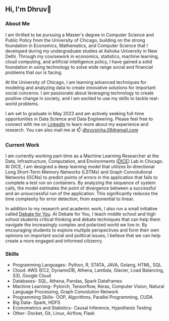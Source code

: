 ## Hi, I'm Dhruv👋

### About Me

I am thrilled to be pursuing a Master's degree in Computer Science and Public Policy from the University of Chicago, building on the strong foundation in Economics, Mathematics, and Computer Science that I developed during my undergraduate studies at Ashoka University in New Delhi. Through my coursework in economics, statistics, machine learning, cloud computing, and artificial intelligence policy, I have gained a solid foundation in using technology to solve wide range social and financial problems that our is facing.

At the University of Chicago, I am learning advanced techniques for modeling and analyzing data to create innovative solutions for important social concerns. I am passionate about leveraging technology to create positive change in society, and I am excited to use my skills to tackle real-world problems.

I am set to graduate in May 2023 and am actively seeking full-time opportunities in Data Science and Data Engineering. Please feel free to connect with me on [LinkedIn](https://www.linkedin.com/in/dhruvsinha1998/) to learn more about my experience and research. You can also mail me at 📫 dhruvsinha.09@gmail.com


### Current Work
I am currently working part-time as a Machine Learning Researcher at the Data, Infrastructure, Computation, and Environments ([DICE](https://dice.cs.depaul.edu/))  Lab in Chicago. At DICE, I am designed  a deep learning model that utilizes bi-directional Long Short-Term Memory Networks (LSTMs) and Graph Convolutional Networks (GCNs) to predict points of errors in the application that fails to complete a test run on containers. By analyzing the sequence of system calls, the model estimates the point of divergence between a successful and an unsuccessful run of the application. This significantly reduces the time complexity for error detection, from exponential to linear.

In addition to my research and academic work, I also run a small initiative called [Debate for You](debateforyou.com). At Debate for You, I teach middle school and high school students critical thinking and debate techniques that can help them navigate the increasingly complex and polarized world we live in. By encouraging students to explore multiple perspectives and form their own opinions on important social and political issues, I believe that we can help create a more engaged and informed citizenry.

### Skills

* Programming Languages- Python, R, STATA, JAVA, Golang, HTML, SQL
* Cloud: AWS (EC2, DynamoDB, Athena, Lambda, Glacier, Load Balancing, S3), Google Cloud
* Databases- SQL, Athena, Pandas, Spark Dataframes
* Machine Learning- Pytorch, Tensorflow, Keras, Computer Vision, Natural Language Processing, Graph Convolution Network
* Programming Skills- OOP, Algorithms, Parallel Programming, CUDA
* Big Data- Spark, HDFS
* Econometrics and Statistics- Causal Inference, Hypothesis Testing
* Other- Docket, Git, Linux, Airflow, Flask
